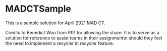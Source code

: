 # MADCTSample

This is a sample solution for April 2021 MAD CT.

Credits to Benedict Woo from P01 for allowing the share.
It is to serve as a solution for reference to assist teams in their assignment\n
should they feel the need to implement a recycler in recycler feature.
